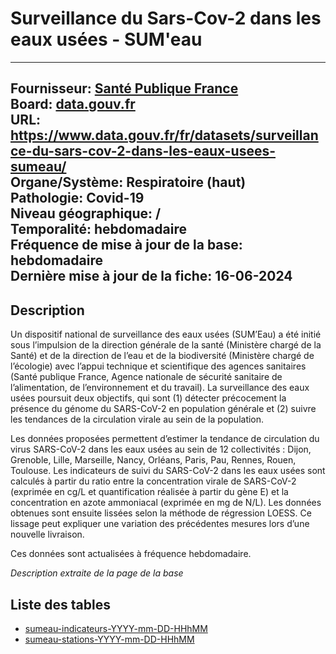 # Surveillance du Sars-Cov-2 dans les eaux usées - SUM'eau
----
Fournisseur: [Santé Publique France](../../fournisseurs/spf.md) <br/>
Board: [data.gouv.fr](../../boards/data_gouv_fr.md) <br/>
URL: https://www.data.gouv.fr/fr/datasets/surveillance-du-sars-cov-2-dans-les-eaux-usees-sumeau/ <br/>
Organe/Système: Respiratoire (haut) <br/>
Pathologie: Covid-19 <br/>
Niveau géographique: /  <br/>
Temporalité: hebdomadaire <br/>
Fréquence de mise à jour de la base: hebdomadaire  <br/>
Dernière mise à jour de la fiche: 16-06-2024 <br/>
----

## Description
Un dispositif national de surveillance des eaux usées (SUM’Eau) a été initié sous l’impulsion de la direction générale de la santé (Ministère chargé de la Santé) et de la direction de l’eau et de la biodiversité (Ministère chargé de l’écologie) avec l’appui technique et scientifique des agences sanitaires (Santé publique France, Agence nationale de sécurité sanitaire de l’alimentation, de l’environnement et du travail). La surveillance des eaux usées poursuit deux objectifs, qui sont (1) détecter précocement la présence du génome du SARS-CoV-2 en population générale et (2) suivre les tendances de la circulation virale au sein de la population.

Les données proposées permettent d’estimer la tendance de circulation du virus SARS-CoV-2 dans les eaux usées au sein de 12 collectivités : Dijon, Grenoble, Lille, Marseille, Nancy, Orléans, Paris, Pau, Rennes, Rouen, Toulouse. Les indicateurs de suivi du SARS-CoV-2 dans les eaux usées sont calculés à partir du ratio entre la concentration virale de SARS-CoV-2 (exprimée en cg/L et quantification réalisée à partir du gène E) et la concentration en azote ammoniacal (exprimée en mg de N/L). Les données obtenues sont ensuite lissées selon la méthode de régression LOESS. Ce lissage peut expliquer une variation des précédentes mesures lors d’une nouvelle livraison.

Ces données sont actualisées à fréquence hebdomadaire.

*Description extraite de la page de la base*

## Liste des tables
- [sumeau-indicateurs-YYYY-mm-DD-HHhMM](sumeau-indicateurs.md)
- [sumeau-stations-YYYY-mm-DD-HHhMM](sumeau-stations.md)